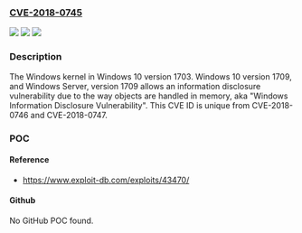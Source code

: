 ### [CVE-2018-0745](https://cve.mitre.org/cgi-bin/cvename.cgi?name=CVE-2018-0745)
![](https://img.shields.io/static/v1?label=Product&message=Windows%20kernel&color=blue)
![](https://img.shields.io/static/v1?label=Version&message=n%2Fa&color=blue)
![](https://img.shields.io/static/v1?label=Vulnerability&message=Information%20Disclosure&color=brighgreen)

### Description

The Windows kernel in Windows 10 version 1703. Windows 10 version 1709, and Windows Server, version 1709 allows an information disclosure vulnerability due to the way objects are handled in memory, aka "Windows Information Disclosure Vulnerability". This CVE ID is unique from CVE-2018-0746 and CVE-2018-0747.

### POC

#### Reference
- https://www.exploit-db.com/exploits/43470/

#### Github
No GitHub POC found.

